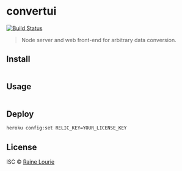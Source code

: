 # convertui
[![Build Status](https://travis-ci.org/metaraine/convertui.svg?branch=master)](https://travis-ci.org/metaraine/convertui)

> Node server and web front-end for arbitrary data conversion.


## Install

```sh
```


## Usage

```js
```


## Deploy

```sh
heroku config:set RELIC_KEY=YOUR_LICENSE_KEY
```


## License

ISC © [Raine Lourie](https://github.com/metaraine)
